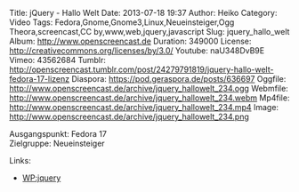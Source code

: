 Title: jQuery - Hallo Welt
Date: 2013-07-18 19:37
Author: Heiko
Category: Video
Tags: Fedora,Gnome,Gnome3,Linux,Neueinsteiger,Ogg Theora,screencast,CC by,www,web,jquery,javascript
Slug: jquery_hallo_welt
Album: http://www.openscreencast.de
Duration: 349000
License: http://creativecommons.org/licenses/by/3.0/
Youtube: naU348DvB9E
Vimeo: 43562684
Tumblr: http://openscreencast.tumblr.com/post/24279791819/jquery-hallo-welt-fedora-17-lizenz
Diaspora: https://pod.geraspora.de/posts/636697
Oggfile: http://www.openscreencast.de/archive/jquery_hallowelt_234.ogg
Webmfile: http://www.openscreencast.de/archive/jquery_hallowelt_234.webm
Mp4file: http://www.openscreencast.de/archive/jquery_hallowelt_234.mp4
Image: http://www.openscreencast.de/archive/jquery_hallowelt_234.png

Ausgangspunkt: Fedora 17  
Zielgruppe: Neueinsteiger  

Links:

  * [WP:jquery](https://de.wikipedia.org/wiki/JQuery "Link zu WP:jquery" )

